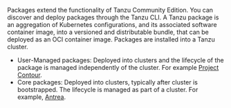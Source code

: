 Packages extend the functionality of Tanzu Community Edition. You can discover and deploy packages through the Tanzu CLI. A Tanzu package is an aggregation of Kubernetes configurations, and its associated software container image, into a versioned and distributable bundle, that can be deployed as an OCI container image. Packages are installed into a Tanzu cluster.

- User-Managed packages: Deployed into clusters and the lifecycle of the package is managed independently of the cluster. For example [Project  Contour](https://projectcontour.io).
- Core packages: Deployed into clusters, typically after cluster is bootstrapped. The lifecycle is managed as part of a cluster. For example, [Antrea](https://github.com/vmware-tanzu/antrea).
